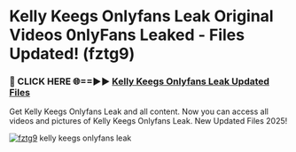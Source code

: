# Kelly Keegs Onlyfans Leak Original Videos 0nlyFans Leaked - Files Updated! (fztg9)

<h3>🔴 CLICK HERE 🌐==►► <a href="https://tinyurl.com/x26r9saj" rel="nofollow">Kelly Keegs Onlyfans Leak Updated Files</a></h3>

Get Kelly Keegs Onlyfans Leak and all content. Now you can access all videos and pictures of Kelly Keegs Onlyfans Leak. New Updated Files 2025!

[![fztg9](https://i.imgur.com/LkgZPqh.gif)](https://tinyurl.com/x26r9saj)
kelly keegs onlyfans leak